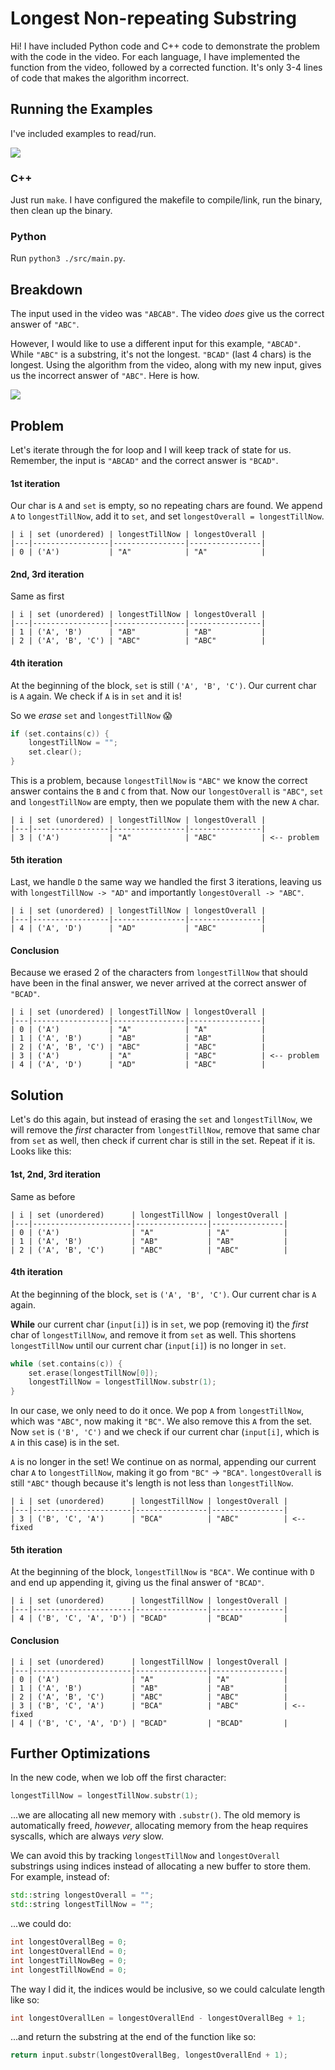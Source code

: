 # Longest Non-repeating Substring

Hi! I have included Python code and C++ code to demonstrate the problem with the code in the video. For each language, I have implemented the function from the video, followed by a corrected function. It's only 3-4 lines of code that makes the algorithm incorrect.

## Running the Examples

I've included examples to read/run.

<img src="./images/example.png" />

### C++

Just run `make`. I have configured the makefile to compile/link, run the binary, then clean up the binary.

### Python

Run `python3 ./src/main.py`.

## Breakdown

The input used in the video was `"ABCAB"`. The video _does_ give us the correct answer of `"ABC"`.

However, I would like to use a different input for this example, `"ABCAD"`. While `"ABC"` is a substring, it's not the longest. `"BCAD"` (last 4 chars) is the longest. Using the algorithm from the video, along with my new input, gives us the incorrect answer of `"ABC"`. Here is how.

<img src="./images/screenshot.png" />

## Problem

Let's iterate through the for loop and I will keep track of state for us. Remember, the input is `"ABCAD"` and the correct answer is `"BCAD"`.

#### 1st iteration

Our char is `A` and `set` is empty, so no repeating chars are found. We append `A` to `longestTillNow`, add it to `set`, and set `longestOverall = longestTillNow`.

```
| i | set (unordered) | longestTillNow | longestOverall |
|---|-----------------|----------------|----------------|
| 0 | ('A')           | "A"            | "A"            | 
```

#### 2nd, 3rd iteration

Same as first

```
| i | set (unordered) | longestTillNow | longestOverall |
|---|-----------------|----------------|----------------|
| 1 | ('A', 'B')      | "AB"           | "AB"           | 
| 2 | ('A', 'B', 'C') | "ABC"          | "ABC"          |
```

#### 4th iteration

At the beginning of the block, `set` is still `('A', 'B', 'C')`. Our current char is `A` again. We check if `A` is in `set` and it is!

So we _erase_ `set` and `longestTillNow` 😱

```cpp
if (set.contains(c)) {
    longestTillNow = "";
    set.clear();
}
```

This is a problem, because `longestTillNow` is `"ABC"` we know the correct answer contains the `B` and `C` from that. Now our `longestOverall` is `"ABC"`, `set` and `longestTillNow` are empty, then we populate them with the new `A` char.

```
| i | set (unordered) | longestTillNow | longestOverall |
|---|-----------------|----------------|----------------|
| 3 | ('A')           | "A"            | "ABC"          | <-- problem
```

#### 5th iteration

Last, we handle `D` the same way we handled the first 3 iterations, leaving us with `longestTillNow -> "AD"` and importantly `longestOverall -> "ABC"`.

```
| i | set (unordered) | longestTillNow | longestOverall |
|---|-----------------|----------------|----------------|
| 4 | ('A', 'D')      | "AD"           | "ABC"          |
```

#### Conclusion

Because we erased 2 of the characters from `longestTillNow` that should have been in the final answer, we never arrived at the correct answer of `"BCAD"`.

```
| i | set (unordered) | longestTillNow | longestOverall |
|---|-----------------|----------------|----------------|
| 0 | ('A')           | "A"            | "A"            | 
| 1 | ('A', 'B')      | "AB"           | "AB"           | 
| 2 | ('A', 'B', 'C') | "ABC"          | "ABC"          |
| 3 | ('A')           | "A"            | "ABC"          | <-- problem
| 4 | ('A', 'D')      | "AD"           | "ABC"          |
```


## Solution

Let's do this again, but instead of erasing the `set` and `longestTillNow`, we will remove the _first_ character from `longestTillNow`, remove that same char from `set` as well, then check if current char is still in the set. Repeat if it is. Looks like this:

#### 1st, 2nd, 3rd iteration

Same as before

```
| i | set (unordered)      | longestTillNow | longestOverall |
|---|----------------------|----------------|----------------|
| 0 | ('A')                | "A"            | "A"            | 
| 1 | ('A', 'B')           | "AB"           | "AB"           | 
| 2 | ('A', 'B', 'C')      | "ABC"          | "ABC"          |
```

#### 4th iteration

At the beginning of the block, `set` is `('A', 'B', 'C')`. Our current char is `A` again.

__While__ our current char (`input[i]`) is in `set`, we pop (removing it) the _first_ char of `longestTillNow`, and remove it from `set` as well. This shortens `longestTillNow` until our current char (`input[i]`) is no longer in `set`.

```cpp
while (set.contains(c)) {
    set.erase(longestTillNow[0]);
    longestTillNow = longestTillNow.substr(1);
}
```

In our case, we only need to do it once. We pop `A` from `longestTillNow`, which was `"ABC"`, now making it `"BC"`. We also remove this `A` from the set. Now `set` is `('B', 'C')` and we check if our current char (`input[i]`, which is `A` in this case) is in the set.

`A` is no longer in the set! We continue on as normal, appending our current char `A` to `longestTillNow`, making it go from `"BC"` -> `"BCA"`. `longestOverall` is still `"ABC"` though because it's length is not less than `longestTillNow`.

```
| i | set (unordered)      | longestTillNow | longestOverall |
|---|----------------------|----------------|----------------|
| 3 | ('B', 'C', 'A')      | "BCA"          | "ABC"          | <-- fixed
```

#### 5th iteration

At the beginning of the block, `longestTillNow` is `"BCA"`. We continue with `D` and end up appending it, giving us the final answer of `"BCAD"`.

```
| i | set (unordered)      | longestTillNow | longestOverall |
|---|----------------------|----------------|----------------|
| 4 | ('B', 'C', 'A', 'D') | "BCAD"         | "BCAD"         |
```

#### Conclusion

```
| i | set (unordered)      | longestTillNow | longestOverall |
|---|----------------------|----------------|----------------|
| 0 | ('A')                | "A"            | "A"            | 
| 1 | ('A', 'B')           | "AB"           | "AB"           | 
| 2 | ('A', 'B', 'C')      | "ABC"          | "ABC"          |
| 3 | ('B', 'C', 'A')      | "BCA"          | "ABC"          | <-- fixed
| 4 | ('B', 'C', 'A', 'D') | "BCAD"         | "BCAD"         |
```

## Further Optimizations

In the new code, when we lob off the first character:

```cpp
longestTillNow = longestTillNow.substr(1);
```

...we are allocating all new memory with `.substr()`. The old memory is automatically freed, _however_, allocating memory from the heap requires syscalls, which are always _very_ slow.

We can avoid this by tracking `longestTillNow` and `longestOverall` substrings using indices instead of allocating a new buffer to store them. For example, instead of:
```cpp
std::string longestOverall = "";
std::string longestTillNow = "";
```

...we could do:

```cpp
int longestOverallBeg = 0;
int longestOverallEnd = 0;
int longestTillNowBeg = 0;
int longestTillNowEnd = 0;
```

The way I did it, the indices would be inclusive, so we could calculate length like so:
```cpp
int longestOverallLen = longestOverallEnd - longestOverallBeg + 1;
```

...and return the substring at the end of the function like so:
```cpp
return input.substr(longestOverallBeg, longestOverallEnd + 1);
```
